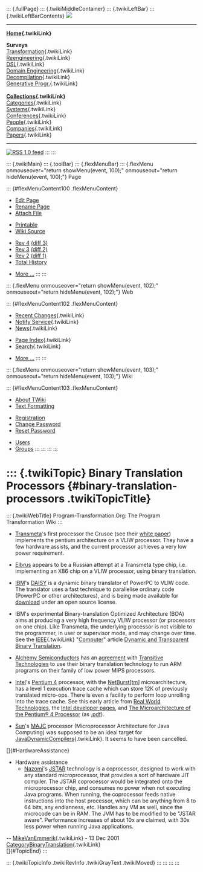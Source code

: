 ::: {.fullPage}
::: {.twikiMiddleContainer}
::: {.twikiLeftBar}
::: {.twikiLeftBarContents}
![](../pub/transformation.gif)

------------------------------------------------------------------------

**[Home](WebHome){.twikiLink}**

**Surveys**\
[Transformation](ProgramTransformation){.twikiLink}\
[Reengineering](ReengineeringWiki){.twikiLink}\
[DSL](DomainSpecificLanguages){.twikiLink}\
[Domain Engineering](DomainEngineering){.twikiLink}\
[Decompilation](DeCompilation){.twikiLink}\
[Generative Progr.](GenerativeProgrammingWiki){.twikiLink}\
\
**[Collections](CategoryCollection){.twikiLink}**\
[Categories](CategoryCategory){.twikiLink}\
[Systems](TransformationSystems){.twikiLink}\
[Conferences](TransformationConferences){.twikiLink}\
[People](TransformationPeople){.twikiLink}\
[Companies](TransformationCompanies){.twikiLink}\
[Papers](CategoryPaper){.twikiLink}

------------------------------------------------------------------------

[![](../pub/rss.gif "RSS 1.0 feed")](WebRss@skin=rss)
:::
:::

::: {.twikiMain}
::: {.toolBar}
::: {.flexMenuBar}
::: {.flexMenu onmouseover="return showMenu(event, 100);" onmouseout="return hideMenu(event, 100);"}
Page

::: {#flexMenuContent100 .flexMenuContent}
-   [Edit
    Page](http://www.program-transformation.org/edit/Transform/BinaryTranslationProcessors?t=1536826434)
-   [Rename
    Page](http://www.program-transformation.org/rename/Transform/BinaryTranslationProcessors)
-   [Attach
    File](http://www.program-transformation.org/attach/Transform/BinaryTranslationProcessors)

<!-- -->

-   [Printable](http://www.program-transformation.org/view/Transform/BinaryTranslationProcessors?skin=print.pattern)
-   [Wiki
    Source](http://www.program-transformation.org/view/Transform/BinaryTranslationProcessors?skin=text&raw=on&contenttype=text/plain)

<!-- -->

-   [Rev
    4](http://www.program-transformation.org/view/Transform/BinaryTranslationProcessors?rev=1.4)
    [(diff 3)](http://www.program-transformation.org/rdiff/Transform/BinaryTranslationProcessors?rev1=1.4&rev2=1.3)
-   [Rev
    3](http://www.program-transformation.org/view/Transform/BinaryTranslationProcessors?rev=1.3)
    [(diff 2)](http://www.program-transformation.org/rdiff/Transform/BinaryTranslationProcessors?rev1=1.3&rev2=1.2)
-   [Rev
    2](http://www.program-transformation.org/view/Transform/BinaryTranslationProcessors?rev=1.2)
    [(diff 1)](http://www.program-transformation.org/rdiff/Transform/BinaryTranslationProcessors?rev1=1.2&rev2=1.1)
-   [Total
    History](http://www.program-transformation.org/rdiff/Transform/BinaryTranslationProcessors)

<!-- -->

-   [More
    \...](http://www.program-transformation.org/oops/Transform/BinaryTranslationProcessors?template=oopsmore&param1=1.4&param2=1.4)
:::
:::

::: {.flexMenu onmouseover="return showMenu(event, 102);" onmouseout="return hideMenu(event, 102);"}
Web

::: {#flexMenuContent102 .flexMenuContent}
-   [Recent Changes](WebChanges){.twikiLink}
-   [Notify Service](WebNotify){.twikiLink}
-   [News](WebNews){.twikiLink}

<!-- -->

-   [Page Index](WebIndex){.twikiLink}
-   [Search](WebSearch){.twikiLink}

<!-- -->

-   [More
    \...](http://www.program-transformation.org/oops/Transform/BinaryTranslationProcessors?template=oopsmore&param1=1.4&param2=1.4)
:::
:::

::: {.flexMenu onmouseover="return showMenu(event, 103);" onmouseout="return hideMenu(event, 103);"}
Wiki

::: {#flexMenuContent103 .flexMenuContent}
-   [About
    TWiki](http://www.program-transformation.org/view/TWiki/WebHome)
-   [Text
    Formatting](http://www.program-transformation.org/view/TWiki/TextFormattingRules)

<!-- -->

-   [Registration](http://www.program-transformation.org/view/TWiki/TWikiRegistration)
-   [Change
    Password](http://www.program-transformation.org/view/TWiki/ChangePassword)
-   [Reset
    Password](http://www.program-transformation.org/view/TWiki/ResetPassword)

<!-- -->

-   [Users](http://www.program-transformation.org/view/Main/TWikiUsers)
-   [Groups](http://www.program-transformation.org/view/Main/TWikiGroups)
:::
:::
:::
:::

::: {.twikiTopic}
Binary Translation Processors {#binary-translation-processors .twikiTopicTitle}
=============================

::: {.twikiWebTitle}
Program-Transformation.Org: The Program Transformation Wiki
:::

-   [Transmeta](http://www.transmeta.com)\'s first processor the Crusoe
    (see their [white
    paper](http://www.transmeta.com/crusoe/download/pdf/crusoetechwp.pdf))
    implements the pentium architecture on a VLIW processor. They have a
    few hardware assists, and the current processor achieves a very low
    power requirement.

<!-- -->

-   [Elbrus](http://www.elbrus.ru) appears to be a Russian attempt at a
    Transmeta type chip, i.e. implementing an X86 chip on a VLIW
    processor, using binary translation.

<!-- -->

-   [IBM](http://www.ibm.com)\'s
    [DAISY](http://www.research.ibm.com/daisy) is a dynamic binary
    translator of PowerPC to VLIW code. The translator uses a fast
    technique to parallelise ordinary code (PowerPC or other
    architectures), and is being made available for
    [download](http://www-124.ibm.com/developerworks/opensource/daisy)
    under an open source license.

<!-- -->

-   IBM\'s experimental Binary-translation Optimized Architecture (BOA)
    aims at producing a very high frequency VLIW processor (or
    processors on one chip). Like Transmeta, the underlying processor is
    not visible to the programmer, in user or supervisor mode, and may
    change over time. See the [IEEE](IEEE){.twikiLink}
    \"[Computer](http://www.computer.org)\" article [Dynamic and
    Transparent Binary
    Translation](http://citeseer.nj.nec.com/423478.html).

<!-- -->

-   [Alchemy Semiconductors](http://www.alchemysemi.com) has an
    [agreement](http://www.transitives.com/pr_oct_15_01b.htm) with
    [Transitive Technologies](http://www.transitives.com) to use their
    binary translation technology to run ARM programs on their family of
    low power MIPS processors.

<!-- -->

-   [Intel](http://www.intel.com)\'s [Pentium
    4](http://www.intel.com/home/pentium4) processor, with the
    [NetBurst\[tm](http://developer.intel.com/pentium4/download/netburst.pdf)\]
    microarchitecture, has a level 1 execution trace cache which can
    store 12K of previously translated micro-ops. There is even a
    facility to perform loop unrolling into the trace cache. See this
    early article from [Real World
    Technologies](http://www.realworldtech.com/page.cfm?section=news&AID=RWT030300000001&p=4),
    the [Intel developer pages](http://developer.intel.com/pentium4),
    and [The Microarchitecture of the Pentium® 4
    Processor](http://developer.intel.com/technology/itj/q12001/articles/art_2.htm)
    (as
    [.pdf](http://developer.intel.com/technology/itj/q12001/pdf/art_2.pdf)).

<!-- -->

-   [Sun](http://www.sun.com)\'s
    [MAJC](http://www.sun.com/microelectronics/MAJC) processor
    (Microprocessor Architecture for Java Computing) was supposed to be
    an ideal target for
    [JavaDynamicCompilers](JavaDynamicCompilers){.twikiLink}. It seems
    to have been cancelled.

[]{#HardwareAssistance}

-   Hardware assistance
    -   [Nazomi](http://www.nazomi.com)\'s
        [JSTAR](http://www.nazomi.com/html/technology_overview.html)
        technology is a coprocessor, designed to work with any standard
        microprocessor, that provides a sort of hardware JIT compiler.
        The JSTAR coprocessor would be integrated onto the
        microprocessor chip, and consumes no power when not executing
        Java programs. When running, the coprocessor feeds native
        instructions into the host processor, which can be anything from
        8 to 64 bits, any endianness, etc. Handles any VM as well, since
        the microcode can be in RAM. The JVM has to be modified to be
        \"JSTAR aware\". Performance increases of about 10x are claimed,
        with 30x less power when running Java applications.

\-- [MikeVanEmmerik](../Main/MikeVanEmmerik){.twikiLink} - 13 Dec 2001\
[CategoryBinaryTranslation](CategoryBinaryTranslation){.twikiLink}\
[]{#TopicEnd}
:::

::: {.twikiTopicInfo .twikiRevInfo .twikiGrayText .twikiMoved}
:::
:::
:::
:::
